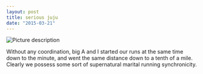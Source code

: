 ```yaml
---
layout: post
title: serious juju
date: "2015-03-21"
---
```


![Picture description](/img/strava_pair.png#center)

Without any coordination, big A and I started our runs at the same time down to the minute, and went the same distance down to a tenth of a mile. Clearly we possess some sort of supernatural marital running synchronicity.